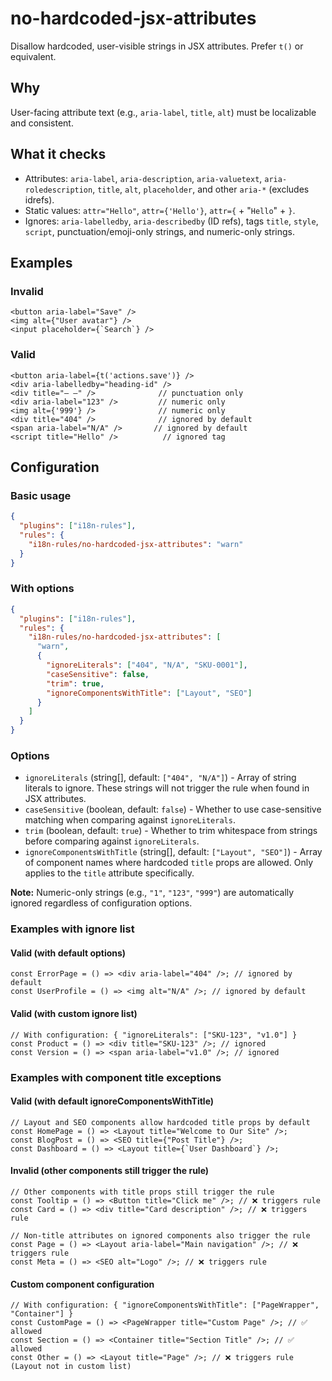 # no-hardcoded-jsx-attributes

Disallow hardcoded, user-visible strings in JSX attributes. Prefer `t()` or equivalent.

## Why

User-facing attribute text (e.g., `aria-label`, `title`, `alt`) must be localizable and consistent.

## What it checks

- Attributes: `aria-label`, `aria-description`, `aria-valuetext`, `aria-roledescription`, `title`, `alt`, `placeholder`, and other `aria-*` (excludes idrefs).
- Static values: `attr="Hello"`, `attr={'Hello'}`, `attr={` + "`Hello`" + `}`.
- Ignores: `aria-labelledby`, `aria-describedby` (ID refs), tags `title`, `style`, `script`, punctuation/emoji-only strings, and numeric-only strings.

## Examples

### Invalid

```tsx
<button aria-label="Save" />
<img alt={"User avatar"} />
<input placeholder={`Search`} />
```

### Valid

```tsx
<button aria-label={t('actions.save')} />
<div aria-labelledby="heading-id" />
<div title="— —" />              // punctuation only
<div aria-label="123" />         // numeric only
<img alt={'999'} />              // numeric only
<div title="404" />              // ignored by default
<span aria-label="N/A" />       // ignored by default
<script title="Hello" />          // ignored tag
```

## Configuration

### Basic usage

```json
{
  "plugins": ["i18n-rules"],
  "rules": {
    "i18n-rules/no-hardcoded-jsx-attributes": "warn"
  }
}
```

### With options

```json
{
  "plugins": ["i18n-rules"],
  "rules": {
    "i18n-rules/no-hardcoded-jsx-attributes": [
      "warn",
      {
        "ignoreLiterals": ["404", "N/A", "SKU-0001"],
        "caseSensitive": false,
        "trim": true,
        "ignoreComponentsWithTitle": ["Layout", "SEO"]
      }
    ]
  }
}
```

### Options

- `ignoreLiterals` (string[], default: `["404", "N/A"]`) - Array of string literals to ignore. These strings will not trigger the rule when found in JSX attributes.
- `caseSensitive` (boolean, default: `false`) - Whether to use case-sensitive matching when comparing against `ignoreLiterals`.
- `trim` (boolean, default: `true`) - Whether to trim whitespace from strings before comparing against `ignoreLiterals`.
- `ignoreComponentsWithTitle` (string[], default: `["Layout", "SEO"]`) - Array of component names where hardcoded `title` props are allowed. Only applies to the `title` attribute specifically.

**Note:** Numeric-only strings (e.g., `"1"`, `"123"`, `"999"`) are automatically ignored regardless of configuration options.

### Examples with ignore list

#### Valid (with default options)

```tsx
const ErrorPage = () => <div aria-label="404" />; // ignored by default
const UserProfile = () => <img alt="N/A" />; // ignored by default
```

#### Valid (with custom ignore list)

```tsx
// With configuration: { "ignoreLiterals": ["SKU-123", "v1.0"] }
const Product = () => <div title="SKU-123" />; // ignored
const Version = () => <span aria-label="v1.0" />; // ignored
```

### Examples with component title exceptions

#### Valid (with default ignoreComponentsWithTitle)

```tsx
// Layout and SEO components allow hardcoded title props by default
const HomePage = () => <Layout title="Welcome to Our Site" />;
const BlogPost = () => <SEO title={"Post Title"} />;
const Dashboard = () => <Layout title={`User Dashboard`} />;
```

#### Invalid (other components still trigger the rule)

```tsx
// Other components with title props still trigger the rule
const Tooltip = () => <Button title="Click me" />; // ❌ triggers rule
const Card = () => <div title="Card description" />; // ❌ triggers rule

// Non-title attributes on ignored components also trigger the rule
const Page = () => <Layout aria-label="Main navigation" />; // ❌ triggers rule
const Meta = () => <SEO alt="Logo" />; // ❌ triggers rule
```

#### Custom component configuration

```tsx
// With configuration: { "ignoreComponentsWithTitle": ["PageWrapper", "Container"] }
const CustomPage = () => <PageWrapper title="Custom Page" />; // ✅ allowed
const Section = () => <Container title="Section Title" />; // ✅ allowed
const Other = () => <Layout title="Page" />; // ❌ triggers rule (Layout not in custom list)
```
